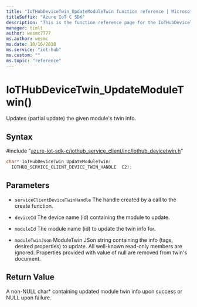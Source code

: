 ```yaml
---                             
title: "IoTHubDeviceTwin_UpdateModuleTwin function reference | Microsoft Docs" 
titleSuffix: "Azure IoT C SDK"            
description: "This is the function reference page for the IoTHubDeviceTwin_UpdateModuleTwin() function in the Azure IoT C SDK. This SDK is used with Azure IoT Hub and Azure IoT Hub Device Provisioning Service"            
manager: timlt                 
author: wesmc7777              
ms.author: wesmc               
ms.date: 10/16/2018                    
ms.service: "iot-hub"             
ms.custom: ""                
ms.topic: "reference"        
---                            
```


# IoTHubDeviceTwin_UpdateModuleTwin()

Updates (partial update) the given module's twin info.

## Syntax

\#include "[azure-iot-sdk-c/iothub_service_client/inc/iothub_devicetwin.h](../iothub-devicetwin-h.md)"  
```C
char* IoTHubDeviceTwin_UpdateModuleTwin(
  IOTHUB_SERVICE_CLIENT_DEVICE_TWIN_HANDLE  C2);
```

## Parameters
* `serviceClientDeviceTwinHandle` The handle created by a call to the create function. 

* `deviceId` The device name (id) containing the module to update. 

* `moduleId` The module name (id) to update the twin info for. 

* `moduleTwinJson` ModuleTwin JSon string containing the info (tags, desired properties) to update. All well-known read-only members are ignored. Properties provided with value of null are removed from twin's document.

## Return Value
A non-NULL char* containing updated module twin info upon success or NULL upon failure.

